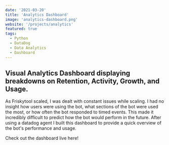 ```yaml
---
date: '2021-03-20'
title: 'Analytics Dashboard'
image: 'analytics-dashboard.png'
website: '/projects/analytics'
featured: true
tags:
  - Python
  - DataDog
  - Data Analytics
  - Dashboard
---
```

Visual Analytics Dashboard displaying breakdowns on Retention, Activity, Growth, and Usage.
---
As Friskytool scaled, I was dealt with constant issues while scaling. I had no insight how users were using the bot, what sections of the bot were used the most, or how often the bot responded to timed events. This made it incredibly difficult to predict how the bot would perform in the future. After using a datadog agent I built this dashboard to provide a quick overview of the bot's performance and usage.

<Link href="/projects/analytics" ><a class="block text-orange-400">Check out the dashboard live here!</a></Link>